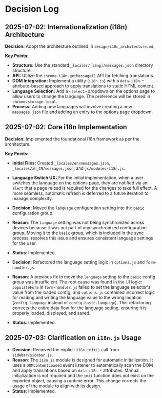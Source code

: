 # Decision Log

## 2025-07-02: Internationalization (i18n) Architecture

**Decision:** Adopt the architecture outlined in `design/i18n_architecture.md`.

**Key Points:**
- **Structure:** Use the standard `_locales/[lang]/messages.json` directory structure.
- **API:** Utilize the `chrome.i18n.getMessage()` API for fetching translations.
- **DOM Integration:** Implement a utility (`i18n.js`) with a `data-i18n-*` attribute-based approach to apply translations to static HTML content.
- **Language Selection:** Add a `<select>` dropdown on the options page to allow users to change the language. The preference will be stored in `chrome.storage.local`.
- **Process:** Adding new languages will involve creating a new `messages.json` file and adding an entry to the options page dropdown.

## 2025-07-02: Core i18n Implementation

**Decision:** Implemented the foundational i18n framework as per the architecture.

**Key Points:**
- **Initial Files:** Created `_locales/en/messages.json`, `_locales/zh_CN/messages.json`, and `js/modules/i18n.js`.
- **Language Switch UX:** For the initial implementation, when a user switches the language on the options page, they are notified via an `alert` that a page reload is required for the changes to take full effect. A more seamless, automatic refresh is deferred to a future iteration to manage complexity.

- **Decision**: Moved the `language` configuration setting into the `basic` configuration group.
- **Reason**: The `language` setting was not being synchronized across devices because it was not part of any synchronized configuration group. Moving it to the `basic` group, which is included in the sync process, resolves this issue and ensures consistent language settings for the user.
- **Status**: Implemented.

- **Decision**: Refactored the language setting logic in `options.js` and `form-handler.js`.
- **Reason**: A previous fix to move the `language` setting to the `basic` config group was insufficient. The root cause was found in the UI logic: `populateForm` in `form-handler.js` failed to set the language selector's value from the loaded config, and `options.js` contained incorrect logic for reading and writing the language value to the wrong location (`config.language` instead of `config.basic.language`). This refactoring corrects the entire data flow for the language setting, ensuring it is properly loaded, displayed, and saved.
- **Status**: Implemented.

## 2025-07-03: Clarification on `i18n.js` Usage

- **Decision**: Removed the explicit `i18n.init()` call from `sidebar/sidebar.js`.
- **Reason**: The `i18n.js` module is designed for automatic initialization. It uses a `DOMContentLoaded` event listener to automatically scan the DOM and apply translations based on `data-i18n-*` attributes. Manual initialization is not required and the `init` function does not exist on the exported object, causing a runtime error. This change corrects the usage of the module to align with its design.
- **Status**: Implemented.